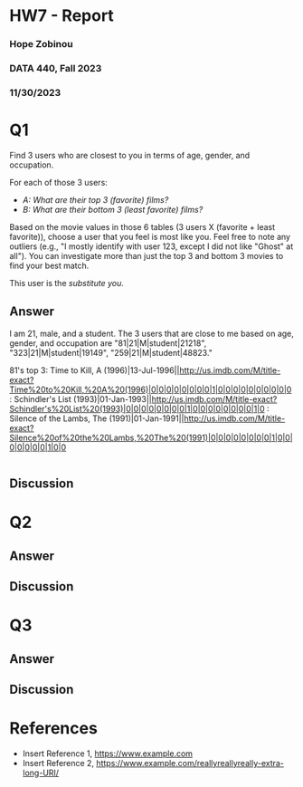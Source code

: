 # HW7 - Report
### Hope Zobinou
### DATA 440, Fall 2023
### 11/30/2023

# Q1
Find 3 users who are closest to you in terms of age, gender, and occupation.  

For each of those 3 users:
* *A: What are their top 3 (favorite) films?*
* *B: What are their bottom 3 (least favorite) films?*

Based on the movie values in those 6 tables (3 users X (favorite + least favorite)), choose a user that you feel is most like you.  Feel free to note any outliers (e.g., "I mostly identify with user 123, except I did not like "Ghost" at all").  You can investigate more than just the top 3 and bottom 3 movies to find your best match.

This user is the *substitute you*.  
## Answer

I am 21, male, and a student. The 3 users that are close to me based on age, gender, and occupation are "81|21|M|student|21218", "323|21|M|student|19149", "259|21|M|student|48823." 

81's top 3: Time to Kill, A (1996)|13-Jul-1996||http://us.imdb.com/M/title-exact?Time%20to%20Kill,%20A%20(1996)|0|0|0|0|0|0|0|0|1|0|0|0|0|0|0|0|0|0|0 
          : Schindler's List (1993)|01-Jan-1993||http://us.imdb.com/M/title-exact?Schindler's%20List%20(1993)|0|0|0|0|0|0|0|0|1|0|0|0|0|0|0|0|0|1|0
          : Silence of the Lambs, The (1991)|01-Jan-1991||http://us.imdb.com/M/title-exact?Silence%20of%20the%20Lambs,%20The%20(1991)|0|0|0|0|0|0|0|0|1|0|0|0|0|0|0|0|1|0|0

```python
```
## Discussion

# Q2

## Answer

## Discussion

# Q3

## Answer

## Discussion

# References

* Insert Reference 1, <https://www.example.com>
* Insert Reference 2, <https://www.example.com/reallyreallyreally-extra-long-URI/>
